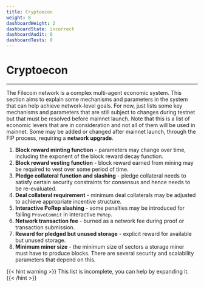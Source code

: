 ```yaml
---
title: Cryptoecon
weight: 8
dashboardWeight: 2
dashboardState: incorrect
dashboardAudit: 0
dashboardTests: 0
---
```


# Cryptoecon
---

The Filecoin network is a complex multi-agent economic system. This section aims to explain some mechanisms and parameters in the system that can help achieve network-level goals. For now, just lists some key mechanisms and parameters that are still subject to changes during testnet but that must be resolved before mainnet launch. Note that this is a list of economic levers that are in consideration and not all of them will be used in mainnet. Some may be added or changed after mainnet launch, through the FIP process, requiring a **network upgrade**.

1. **Block reward minting function** - parameters may change over time, including the exponent of the block reward decay function.
2. **Block reward vesting function** - block reward earned from mining may be required to vest over some period of time.
3. **Pledge collateral function and slashing** - pledge collateral needs to satisfy certain security constraints for consensus and hence needs to be re-evaluated.
4. **Deal collateral requirement** - minimum deal collaterals may be adjusted to achieve appropriate incentive structure.
5. **Interactive PoRep slashing** - some penalties may be introduced for failing `ProveCommit` in interactive `PoRep`.
6. **Network transaction fee** - burned as a network fee during proof or transaction submission.
7. **Reward for pledged but unused storage** - explicit reward for available but unused storage.
8. **Minimum miner size** - the minimum size of sectors a storage miner must have to produce blocks. There are several security and scalability parameters that depend on this.

{{< hint warning >}}
This list is incomplete, you can help by expanding it.
{{< /hint >}}

